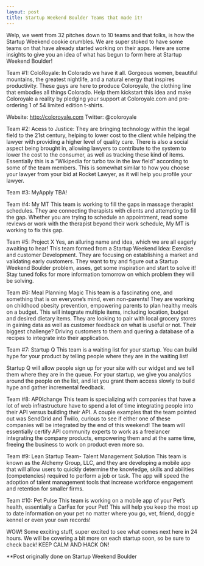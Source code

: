 ```yaml
---
layout: post
title: Startup Weekend Boulder Teams that made it!
---
```

Welp, we went from 32 pitches down to 10 teams and that folks, is how the Startup Weekend cookie crumbles. We are super stoked to have some teams on that have already started working on their apps. Here are some insights to give you an idea of what has begun to form here at Startup Weekend Boulder!

Team #1: ColoRoyale:
In Colorado we have it all. Gorgeous women, beautiful mountains, the greatest nightlife, and a natural energy that inspires productivity. These guys are here to produce Coloroyale, the clothing line that embodies all things Colorado. Help them kickstart this idea and make Coloroyale a reality by pledging your support at Coloroyale.com and pre-ordering 1 of 54 limited edition t-shirts.

Website: http://coloroyale.com
Twitter: @coloroyale

Team #2: Acess to Justice:
They are bringing technology within the legal field to the 21st century, helping to lower cost to the client while helping the lawyer with providing a higher level of quality care. There is also a social aspect being brought in, allowing lawyers to contribute to the system to lower the cost to the consumer, as well as tracking these kind of items. Essentially this is a “Wikipedia for turbo tax in the law field” according to some of the team members. This is somewhat similar to how you choose your lawyer from your bid at Rocket Lawyer, as it will help you profile your lawyer.

Team #3: MyApply
TBA!

Team #4: My MT
This team is working to fill the gaps in massage therapist schedules. They are connecting therapists with clients and attempting to fill the gap. Whether you are trying to schedule an appointment, read some reviews or work with the therapist beyond their work schedule, My MT is working to fix this gap.

Team #5: Project X
Yes, an alluring name and idea, which we are all eagerly awaiting to hear! This team formed from a Startup Weekend Idea: Exercise and customer Development. They are focusing on establishing a market and validating early customers. They want to try and figure out a Startup Weekend Boulder problem, asses, get some inspiration and start to solve it! Stay tuned folks for more information tomorrow on which problem they will be solving.

Team #6: Meal Planning Magic
This team is a fascinating one, and something that is on everyone’s mind, even non-parents! They are working on childhood obesity prevention, empowering parents to plan healthy meals on a budget. This will integrate multiple items, including location, budget and desired dietary items. They are looking to pair with local grocery stores in gaining data as well as customer feedback on what is useful or not. Their biggest challenge? Driving customers to them and quering a database of a recipes to integrate into their application.

Team #7: Startup Q
This team  is a waiting list for your startup. You can build hype for your product by telling people where they are in the waiting list!

Startup Q will allow people sign up for your site with our widget and we tell them where they are in the queue. For your startup, we give you analytics around the people on the list, and let you grant them access slowly to build hype and gather incremental feedback.

Team #8: APIXchange
This team is specializing with companies that have a lot of web infrastructure have to spend a lot of time integrating people into their API versus building their API. A couple examples that the team pointed out was SendGrid and Twilio, curious to see if either one of these companies will be integrated by the end of this weekend! The team will essentially certify API community experts to work as a freelancer integrating the company products, empowering them and at the same time, freeing the business to work on product even more so.

Team #9: Lean Startup Team- Talent Management Solution
This team is known as the Alchemy Group, LLC, and they are developing a mobile app that will allow users to quickly determine the knowledge, skills and abilities (competencies) required to perform a job or task. The app will speed the adoption of talent management tools that increase workforce engagement and retention for smaller firms.

Team #10: Pet Pulse
This team is working on a mobile app of your Pet’s health, essentially a CarFax for your Pet! This will help you keep the most up to date information on your pet no matter where you go, vet, friend, doggie kennel or even your own records!

WOW! Some exciting stuff, super excited to see what comes next here in 24 hours. We will be covering a bit more on each startup soon, so be sure to check back! KEEP CALM AND HACK ON!

**Post originally done on Startup Weekend Boulder
